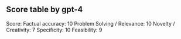 ## Score table by gpt-4
Score: 
Factual accuracy: 10
Problem Solving / Relevance: 10
Novelty / Creativity: 7
Specificity: 10
Feasibility: 9